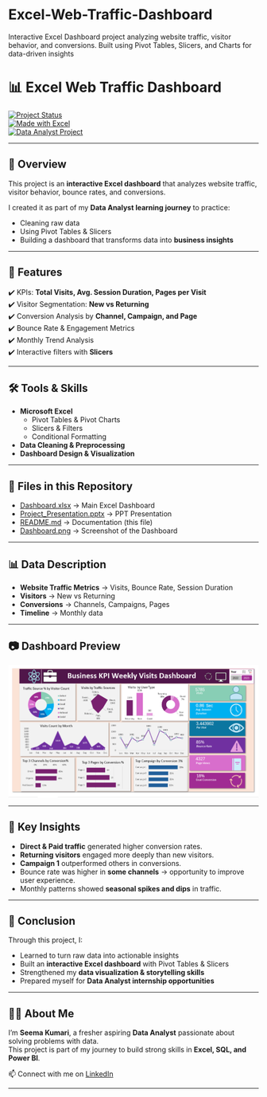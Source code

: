 # Excel-Web-Traffic-Dashboard
Interactive Excel Dashboard project analyzing website traffic, visitor behavior, and conversions. Built using Pivot Tables, Slicers, and Charts for data-driven insights
# 📊 Excel Web Traffic Dashboard  

[![Project Status](https://img.shields.io/badge/Status-Completed-brightgreen)]()  
[![Made with Excel](https://img.shields.io/badge/Made%20with-Excel-217346?logo=microsoft-excel&logoColor=white)]()  
[![Data Analyst Project](https://img.shields.io/badge/Role-Data%20Analyst-blue)]()  

---

## 📌 Overview  

This project is an **interactive Excel dashboard** that analyzes website traffic, visitor behavior, bounce rates, and conversions.  

I created it as part of my **Data Analyst learning journey** to practice:  
- Cleaning raw data  
- Using Pivot Tables & Slicers  
- Building a dashboard that transforms data into **business insights**  

---

## 🚀 Features  

✔️ KPIs: **Total Visits, Avg. Session Duration, Pages per Visit**  
✔️ Visitor Segmentation: **New vs Returning**  
✔️ Conversion Analysis by **Channel, Campaign, and Page**  
✔️ Bounce Rate & Engagement Metrics  
✔️ Monthly Trend Analysis  
✔️ Interactive filters with **Slicers**  

---

## 🛠️ Tools & Skills  

- **Microsoft Excel**  
  - Pivot Tables & Pivot Charts  
  - Slicers & Filters  
  - Conditional Formatting  
- **Data Cleaning & Preprocessing**  
- **Dashboard Design & Visualization**  

---

## 📂 Files in this Repository   
- [Dashboard.xlsx](https://github.com/Seema1200/Excel-Web-Traffic-Dashboard/blob/main/Data%20File.xlsx) → Main Excel Dashboard  
- [Project_Presentation.pptx](https://github.com/Seema1200/Website-KPI-Dashboard/blob/main/Excel%20KPI%20Dashboard%20Presentation.pdf) → PPT Presentation  
- [README.md](README.md) → Documentation (this file)  
- [Dashboard.png](Dashboard.png) → Screenshot of the Dashboard

---

## 📊 Data Description  

- **Website Traffic Metrics** → Visits, Bounce Rate, Session Duration  
- **Visitors** → New vs Returning  
- **Conversions** → Channels, Campaigns, Pages  
- **Timeline** → Monthly data  

---

## 📷 Dashboard Preview    

![Dashboard Preview](Dashboard.png)  

---

## 🔑 Key Insights  

- **Direct & Paid traffic** generated higher conversion rates.  
- **Returning visitors** engaged more deeply than new visitors.  
- **Campaign 1** outperformed others in conversions.  
- Bounce rate was higher in **some channels** → opportunity to improve user experience.  
- Monthly patterns showed **seasonal spikes and dips** in traffic.  

---

## 🎯 Conclusion  

Through this project, I:  
- Learned to turn raw data into actionable insights  
- Built an **interactive Excel dashboard** with Pivot Tables & Slicers  
- Strengthened my **data visualization & storytelling skills**  
- Prepared myself for **Data Analyst internship opportunities**  

---

## 👨‍💻 About Me  

I’m **Seema Kumari**, a fresher aspiring **Data Analyst** passionate about solving problems with data.  
This project is part of my journey to build strong skills in **Excel, SQL, and Power BI**.  

📫 Connect with me on [LinkedIn](https://www.linkedin.com/in/seema-kumari-375763308/)  

---
